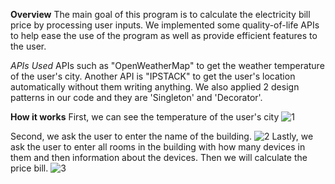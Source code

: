 **Overview**
The main goal of this program is to calculate the electricity bill price by processing user inputs. 
We implemented some quality-of-life APIs to help ease the use of the program as well as provide efficient 
features to the user. 

*APIs Used*
APIs such as "OpenWeatherMap" to get the weather temperature of the user's city.
Another API is "IPSTACK" to get the user's location automatically without them writing anything.
We also applied 2 design patterns in our code and they are 'Singleton' and 'Decorator'.

**How it works** 
First, we can see the temperature of the user's city
![1](https://github.com/Electricity-Consumption-Monitor/Electricity-Consumption-Monitor-App/assets/98516524/cf473814-d223-44df-8993-88dba6a4c1d8)

Second, we ask the user to enter the name of the building.
![2](https://github.com/Electricity-Consumption-Monitor/Electricity-Consumption-Monitor-App/assets/98516524/ce661293-af6b-4584-abe6-9de0333cf6b3)
Lastly, we ask the user to enter all rooms in the building with how many devices in them
and then information about the devices. Then we will calculate the price bill.
![3](https://github.com/Electricity-Consumption-Monitor/Electricity-Consumption-Monitor-App/assets/98516524/ac7eb322-367d-4e4d-a9a3-d49bea6557b2)
